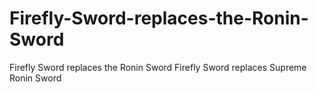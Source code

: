# Firefly-Sword-replaces-the-Ronin-Sword
Firefly Sword replaces the Ronin Sword
Firefly Sword replaces Supreme Ronin Sword
